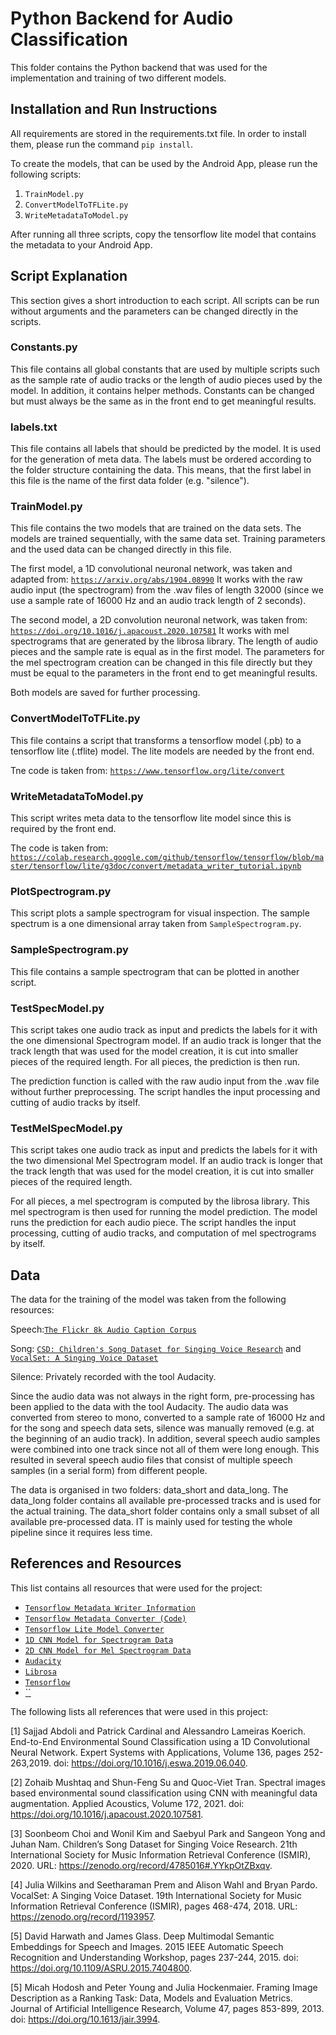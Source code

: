 # Python Backend for Audio Classification
This folder contains the Python backend that was used for the implementation and training of two different models.

## Installation and Run Instructions
All requirements are stored in the requirements.txt file. 
In order to install them, please run the command ```pip install```.

To create the models, that can be used by the Android App, please run the following scripts:

1. ```TrainModel.py```
2. ```ConvertModelToTFLite.py```
3. ```WriteMetadataToModel.py```

After running all three scripts, copy the tensorflow lite model that contains the metadata to your Android App.

## Script Explanation
This section gives a short introduction to each script.
All scripts can be run without arguments and the parameters can be changed directly in the scripts.

### Constants.py
This file contains all global constants that are used by multiple scripts such as the sample rate of audio tracks or the length of audio pieces used by the model.
In addition, it contains helper methods.
Constants can be changed but must always be the same as in the front end to get meaningful results.

### labels.txt
This file contains all labels that should be predicted by the model.
It is used for the generation of meta data.
The labels must be ordered according to the folder structure containing the data.
This means, that the first label in this file is the name of the first data folder (e.g. "silence").

### TrainModel.py
This file contains the two models that are trained on the data sets.
The models are trained sequentially, with the same data set.
Training parameters and the used data can be changed directly in this file.

The first model, a 1D convolutional neuronal network, was taken and adapted from: [`https://arxiv.org/abs/1904.08990`](https://arxiv.org/abs/1904.08990)
It works with the raw audio input (the spectrogram) from the .wav files of length 32000 (since we use a sample rate of 16000 Hz and an audio track length of 2 seconds).

The second model, a 2D convolution neuronal network, was taken from: [`https://doi.org/10.1016/j.apacoust.2020.107581`](https://doi.org/10.1016/j.apacoust.2020.107581)
It works with mel spectrograms that are generated by the librosa library.
The length of audio pieces and the sample rate is equal as in the first model.
The parameters for the mel spectrogram creation can be changed in this file directly but they must be equal to the parameters in the front end to get meaningful results.

Both models are saved for further processing.

### ConvertModelToTFLite.py
This file contains a script that transforms a tensorflow model (.pb) to a tensorflow lite (.tflite) model.
The lite models are needed by the front end.

Tne code is taken from: [`https://www.tensorflow.org/lite/convert`](https://www.tensorflow.org/lite/convert)
### WriteMetadataToModel.py
This script writes meta data to the tensorflow lite model since this is required by the front end.

The code is taken from: [`https://colab.research.google.com/github/tensorflow/tensorflow/blob/master/tensorflow/lite/g3doc/convert/metadata_writer_tutorial.ipynb`](https://colab.research.google.com/github/tensorflow/tensorflow/blob/master/tensorflow/lite/g3doc/convert/metadata_writer_tutorial.ipynb)

### PlotSpectrogram.py
This script plots a sample spectrogram for visual inspection.
The sample spectrum is a one dimensional array taken from ```SampleSpectrogram.py```.

### SampleSpectrogram.py
This file contains a sample spectrogram that can be plotted in another script.

### TestSpecModel.py
This script takes one audio track as input and predicts the labels for it with the one dimensional Spectrogram model.
If an audio track is longer that the track length that was used for the model creation, it is cut into smaller pieces of the required length.
For all pieces, the prediction is then run.

The prediction function is called with the raw audio input from the .wav file without further preprocessing.
The script handles the input processing and cutting of audio tracks by itself.

### TestMelSpecModel.py
This script takes one audio track as input and predicts the labels for it with the two dimensional Mel Spectrogram model.
If an audio track is longer that the track length that was used for the model creation, it is cut into smaller pieces of the required length.

For all pieces, a mel spectrogram is computed by the librosa library.
This mel spectrogram is then used for running the model prediction.
The model runs the prediction for each audio piece.
The script handles the input processing, cutting of audio tracks, and computation of mel spectrograms by itself.

## Data 
The data for the training of the model was taken from the following resources:

Speech:[`The Flickr 8k Audio Caption Corpus`](https://dagshub.com/michizhou/Flickr-Audio-Caption-Corpus)

Song: [`CSD: Children's Song Dataset for Singing Voice Research`](https://zenodo.org/record/4785016#.YYkpOtZBxqv) 
and [`VocalSet: A Singing Voice Dataset`](https://zenodo.org/record/1193957)

Silence: Privately recorded with the tool Audacity.

Since the audio data was not always in the right form, pre-processing has been applied to the data with the tool Audacity.
The audio data was converted from stereo to mono, converted to a sample rate of 16000 Hz and for the song and speech data sets, silence was manually removed (e.g. at the beginning of an audio track).
In addition, several speech audio samples were combined into one track since not all of them were long enough.
This resulted in several speech audio files that consist of multiple speech samples (in a serial form) from different people.

The data is organised in two folders: data_short and data_long.
The data_long folder contains all available pre-processed tracks and is used for the actual training.
The data_short folder contains only a small subset of all available pre-processed data.
IT is mainly used for testing the whole pipeline since it requires less time.

## References and Resources
This list contains all resources that were used for the project:

* [`Tensorflow Metadata Writer Information`](https://www.tensorflow.org/lite/convert/metadata)
* [`Tensorflow Metadata Converter (Code)`](https://colab.research.google.com/github/tensorflow/tensorflow/blob/master/tensorflow/lite/g3doc/convert/metadata_writer_tutorial.ipynb)
* [`Tensorflow Lite Model Converter`](https://www.tensorflow.org/lite/convert)
* [`1D CNN Model for Spectrogram Data`](https://github.com/Logan97117/environmental_sound_classification_1DCNN)
* [`2D CNN Model for Mel Spectrogram Data`](https://doi.org/10.1016/j.apacoust.2020.107581)
* [`Audacity`](https://www.audacityteam.org/)
* [`Librosa`](https://librosa.org)
* [`Tensorflow`](http://www.tensorflow.org/)
* [``]()

The following lists all references that were used in this project:

<a id="1">[1]</a> 
Sajjad Abdoli and Patrick Cardinal and Alessandro Lameiras Koerich. 
End-to-End Environmental Sound Classification using a 1D Convolutional Neural Network.
Expert Systems with Applications,
Volume 136, pages 252-263,2019. 
doi: https://doi.org/10.1016/j.eswa.2019.06.040.

<a id="2">[2]</a> 
Zohaib Mushtaq and Shun-Feng Su and Quoc-Viet Tran. 
Spectral images based environmental sound classification using CNN with meaningful data augmentation.
Applied Acoustics,
Volume 172, 2021. 
doi: https://doi.org/10.1016/j.apacoust.2020.107581.

<a id="3">[3]</a> 
Soonbeom Choi and Wonil Kim and Saebyul Park and Sangeon Yong and Juhan Nam.
Children’s Song Dataset for Singing Voice Research. 
21th International Society for Music Information Retrieval Conference (ISMIR), 2020. 
URL: https://zenodo.org/record/4785016#.YYkpOtZBxqv.

<a id="4">[4]</a> 
Julia Wilkins and Seetharaman Prem and Alison Wahl and Bryan Pardo.
VocalSet: A Singing Voice Dataset.
19th International Society for Music Information Retrieval Conference (ISMIR), 
pages 468-474, 2018.
URL: https://zenodo.org/record/1193957.

<a id="5">[5]</a>
David Harwath and James Glass.
Deep Multimodal Semantic Embeddings for Speech and Images.
2015 IEEE Automatic Speech Recognition and Understanding Workshop, 
pages 237-244, 2015.
doi: https://doi.org/10.1109/ASRU.2015.7404800.

<a id="5">[5]</a>
Micah Hodosh and Peter Young and Julia Hockenmaier.
Framing Image Description as a Ranking Task: Data, Models and Evaluation Metrics.
Journal of Artificial Intelligence Research, 
Volume 47, pages 853-899, 2013. 
doi: https://doi.org/10.1613/jair.3994.

